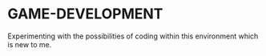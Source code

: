 # GAME-DEVELOPMENT
Experimenting with the possibilities of coding within this environment which is new to me.
